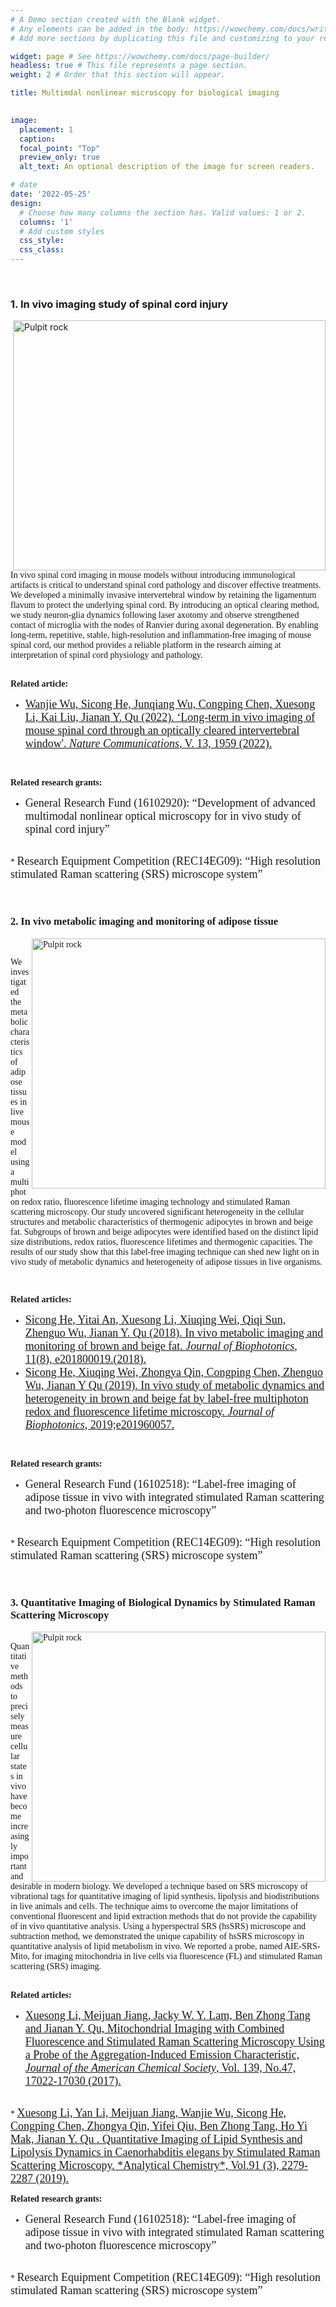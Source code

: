 ```yaml
---
# A Demo section created with the Blank widget.
# Any elements can be added in the body: https://wowchemy.com/docs/writing-markdown-latex/
# Add more sections by duplicating this file and customizing to your requirements.

widget: page # See https://wowchemy.com/docs/page-builder/
headless: true # This file represents a page section.
weight: 2 # Order that this section will appear.

title: Multimdal nonlinear microscopy for biological imaging
  

image:
  placement: 1
  caption: 
  focal_point: "Top"
  preview_only: true
  alt_text: An optional description of the image for screen readers.

# date
date: '2022-05-25'
design:
  # Choose how many columns the section has. Valid values: 1 or 2.
  columns: '1'
  # Add custom styles
  css_style:
  css_class:
---
```



<!--more-->
<br />

### **1. In vivo imaging study of spinal cord injury**

<img align="right" src="/imagess/B/1sc.jpg" alt="Pulpit rock" width="500" height="400" />

<br/>
<font face=Times New Roman>
In vivo spinal cord imaging in mouse models without introducing immunological artifacts is critical to understand spinal cord pathology and discover effective treatments. 
We developed a minimally invasive intervertebral window by retaining the ligamentum flavum to protect the underlying spinal cord. By introducing an optical clearing method, 
we study neuron-glia dynamics following laser axotomy and observe strengthened contact of microglia with the nodes of Ranvier during axonal degeneration.
By enabling long-term, repetitive, stable, high-resolution and inflammation-free imaging of mouse spinal cord, our method provides a reliable platform in the research aiming 
at interpretation of spinal cord physiology and pathology.

<br />
<br />

**Related article:**
<br />
 * <font size=4><a href="https://doi.org/10.1038/s41467-022-29496-x">Wanjie Wu, Sicong He, Junqiang Wu, Congping Chen, Xuesong Li, Kai Liu, Jianan Y. Qu (2022).
 ‘Long-term in vivo imaging of mouse spinal cord through an optically cleared intervertebral window'. *Nature Communications*, V. 13, 1959 (2022).</a></font>
<br />

**Related research grants:**
<br />
* <font size=4>General Research Fund (16102920): “Development of advanced multimodal nonlinear optical microscopy for in vivo study of spinal cord injury”</font>
<br />
* <font size=4>Research Equipment Competition (REC14EG09): “High resolution stimulated Raman scattering (SRS) microscope system”</font>
<br />
<br />
<br />


### **2. In vivo metabolic imaging and monitoring of adipose tissue**

<img align="right" src="/imagess/B/2fat.jpg" alt="Pulpit rock" width="470" height="400" />

<br/>

We investigated the metabolic characteristics of adipose tissues in live mouse model using a multiphoton redox ratio,
fluorescence lifetime imaging technology and stimulated Raman scattering microscopy. Our study uncovered significant 
heterogeneity in the cellular structures and metabolic characteristics of thermogenic adipocytes in brown and beige fat.
Subgroups of brown and beige adipocytes were identified based on the distinct lipid size distributions, redox ratios, 
fluorescence lifetimes and thermogenic capacities. The results of our study show that this label-free imaging technique 
can shed new light on in vivo study of metabolic dynamics and heterogeneity of adipose tissues in live organisms.

<br />


**Related articles:**
<br />
*   <font size=4><a href="https://doi.org/10.1002/jbio.201800019">Sicong He, Yitai An, Xuesong Li, Xiuqing Wei, Qiqi Sun, Zhenguo Wu, Jianan Y. Qu (2018).
 In vivo metabolic imaging and monitoring of brown and beige fat. *Journal of Biophotonics*, 11(8), e201800019.(2018).</a></br></font>
 * <font size=4><a href="https://doi.org/10.1002/jbio.201960057">Sicong He, Xiuqing Wei, Zhongya Qin, Congping Chen, Zhenguo Wu, Jianan Y Qu (2019).
 In vivo study of metabolic dynamics and heterogeneity in brown and beige fat by label-free multiphoton redox and fluorescence lifetime microscopy. *Journal of Biophotonics*, 2019;e201960057.</a></font>
<br />

**Related research grants:**
<br />
* <font size=4>General Research Fund (16102518): “Label-free imaging of adipose tissue in vivo with integrated stimulated Raman scattering and two-photon fluorescence microscopy”</font>
<br />
* <font size=4>Research Equipment Competition (REC14EG09): “High resolution stimulated Raman scattering (SRS) microscope system”</font>
<br />
<br />
<br />

### **3. Quantitative Imaging of Biological Dynamics by Stimulated Raman Scattering Microscopy**

<img align="right" src="/imagess/B/3Mitochondria.jpg" alt="Pulpit rock" width="470" height="400" />
<br/>
Quantitative methods to precisely measure cellular states in vivo have become increasingly important and desirable in modern biology.
We developed a technique based on SRS microscopy of vibrational tags for quantitative imaging of lipid synthesis, lipolysis and
biodistributions in live animals and cells. The technique aims to overcome the major limitations of conventional fluorescent 
and lipid extraction methods that do not provide the capability of in vivo quantitative analysis. Using a hyperspectral SRS (hsSRS)
microscope and subtraction method, we demonstrated the unique capability of hsSRS microscopy in quantitative analysis of lipid metabolism 
in vivo. We reported a probe, named AIE-SRS-Mito, for imaging mitochondria in live cells via fluorescence (FL) and stimulated Raman scattering (SRS) imaging.
<br />
<br />

**Related articles:**
<br />
* <font size=4><a href="https://doi.org/10.1021/jacs.7b06273">Xuesong Li, Meijuan Jiang, Jacky W. Y. Lam, Ben Zhong Tang and Jianan Y. Qu,
Mitochondrial Imaging with Combined Fluorescence and Stimulated Raman Scattering Microscopy Using a Probe of the Aggregation-Induced Emission Characteristic, *Journal of the American Chemical Society*, Vol. 139, No.47, 17022-17030 (2017).</a></font>
<br />
* <font size=4><a href="https://doi.org/10.1021/acs.analchem.8b04875">Xuesong Li, Yan Li, Meijuan Jiang, Wanjie Wu, Sicong He, Congping Chen, Zhongya Qin, Yifei Qiu, Ben Zhong Tang, Ho Yi Mak, Jianan Y. Qu .
Quantitative Imaging of Lipid Synthesis and Lipolysis Dynamics in Caenorhabditis elegans by Stimulated Raman Scattering Microscopy. *Analytical Chemistry*, Vol.91 (3), 2279-2287 (2019).</a></font>
<br />

**Related research grants:**
<br />
* <font size=4>General Research Fund (16102518): “Label-free imaging of adipose tissue in vivo with integrated stimulated Raman scattering and two-photon fluorescence microscopy”</font>
<br />
* <font size=4>Research Equipment Competition (REC14EG09): “High resolution stimulated Raman scattering (SRS) microscope system”</font>
<br />
<br />
<br />
</font>
